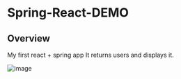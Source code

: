 # Spring-React-DEMO


## Overview

  My first react + spring app
  It returns users and displays it.
  
![image](https://user-images.githubusercontent.com/72588010/131841857-585336f5-dd8d-4b70-aa18-99315e7140e8.png)


